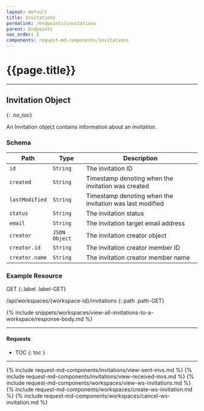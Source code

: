 ```yaml
---
layout: default
title: Invitations
permalink: /endpoints/invitations
parent: Endpoints
nav_order: 3
components: request-md-components/invitations
---
```


# {{page.title}}

---

## Invitation Object
{: .no_toc}

An Invitation object contains information about an invitation.

### Schema

Path | Type | Description
---- | ---- | -----------
`id` | `String` | The invitation ID
`created` | `String` | Timestamp denoting when the invitation was created
`lastModified` | `String` | Timestamp denoting when the invitation was last modified
`status` | `String` | The invitation status
`email` | `String` | The invitation target email address
`creator` | `JSON Object` | The invitation creator object
`creator.id` | `String` | The invitation creator member ID
`creator.name` | `String` | The invitation creator member name

### Example Resource

GET
{:.label .label-GET}

/api/workspaces/{workspace-id}/invitations
{:.path .path-GET}

{% include snippets/workspaces/view-all-invitations-to-a-workspace/response-body.md %}

---

#### Requests

- TOC
{: toc }

---

{% include request-md-components/invitations/view-sent-invs.md %}
{% include request-md-components/invitations/view-received-invs.md %}
{% include request-md-components/workspaces/view-ws-invitations.md %}
{% include request-md-components/workspaces/create-ws-invitation.md %}
{% include request-md-components/workspaces/cancel-ws-invitation.md %}
